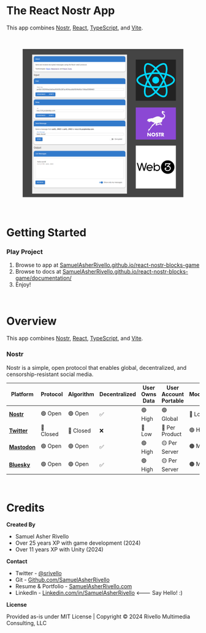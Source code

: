 # The React Nostr App

This app combines [Nostr](https://nostr.com/), [React](https://react.dev/), [TypeScript](https://www.typescriptlang.org/), and [Vite](https://vitejs.dev/).

<BR>

<figure>
  <a href="https://samuelasherrivello.github.io/react-nostr-blocks-game/index.html">
    <img alt="screenshot"
src="./React/documentation/Screenshot01.png"
width = "600"
    >
  </a>
</figure>
<BR>

# Getting Started

### Play Project

1. Browse to app at [SamuelAsherRivello.github.io/react-nostr-blocks-game](https://samuelasherrivello.github.io/react-nostr-blocks-game/index.html)
1. Browse to docs at [SamuelAsherRivello.github.io/react-nostr-blocks-game/documentation/](https://samuelasherrivello.github.io/react-nostr-blocks-game/documentation/index.html)
1. Enjoy!

<BR>

# Overview

This app combines [Nostr](https://nostr.com/), [React](https://react.dev/), [TypeScript](https://www.typescriptlang.org/), and [Vite](https://vitejs.dev/).

### Nostr

Nostr is a simple, open protocol that enables global, decentralized, and censorship-resistant social media.

| Platform                                 | Protocol  | Algorithm | Decentralized | User Owns Data | User Account Portable | Moderation | Popularity |
| ---------------------------------------- | --------- | --------- | ------------- | -------------- | --------------------- | ---------- | ---------- |
| [**Nostr**](https://nostr.com)           | 🟢 Open   | 🟢 Open   | ✅            | 🟢 High        | 🟢 Global             | 🔴 Low     | 🔴 Low     |
| [**Twitter**](https://twitter.com)       | 🔴 Closed | 🔴 Closed | ❌            | 🔴 Low         | 🔴 Per Product        | 🟢 High    | 🟢 High    |
| [**Mastodon**](https://joinmastodon.org) | 🟢 Open   | 🟢 Open   | ✅            | 🟢 High        | 🟡 Per Server         | 🟠 Med     | 🟠 Med     |
| [**Bluesky**](https://blueskyweb.xyz)    | 🟢 Open   | 🟢 Open   | ✅            | 🟢 High        | 🟡 Per Server         | 🟠 Med     | 🟠 Med     |

<BR>

# Credits

**Created By**

- Samuel Asher Rivello
- Over 25 years XP with game development (2024)
- Over 11 years XP with Unity (2024)

**Contact**

- Twitter - <a href="https://twitter.com/srivello/">@srivello</a>
- Git - <a href="https://github.com/SamuelAsherRivello/">Github.com/SamuelAsherRivello</a>
- Resume & Portfolio - <a href="http://www.SamuelAsherRivello.com">SamuelAsherRivello.com</a>
- LinkedIn - <a href="https://Linkedin.com/in/SamuelAsherRivello">Linkedin.com/in/SamuelAsherRivello</a> <--- Say Hello! :)

**License**

Provided as-is under MIT License | Copyright © 2024 Rivello Multimedia Consulting, LLC
